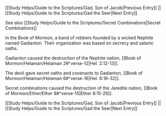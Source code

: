 [[Study Helps/Guide to the Scriptures/Gad, Son of Jacob|Previous Entry]]  ||  [[Study Helps/Guide to the Scriptures/Gad the Seer|Next Entry]]

 See also [[Study Helps/Guide to the Scriptures/Secret Combinations|Secret Combinations]]

 In the Book of Mormon, a band of robbers founded by a wicked Nephite named Gadianton. Their organization was based on secrecy and satanic oaths.

 Gadianton caused the destruction of the Nephite nation, [[Book of Mormon/Helaman/Helaman 2#^verse-12|Hel. 2:12-13]].

 The devil gave secret oaths and covenants to Gadianton, [[Book of Mormon/Helaman/Helaman 6#^verse-16|Hel. 6:16-32]].

 Secret combinations caused the destruction of the Jaredite nation, [[Book of Mormon/Ether/Ether 8#^verse-15|Ether 8:15-26]].

[[Study Helps/Guide to the Scriptures/Gad, Son of Jacob|Previous Entry]]  ||  [[Study Helps/Guide to the Scriptures/Gad the Seer|Next Entry]]